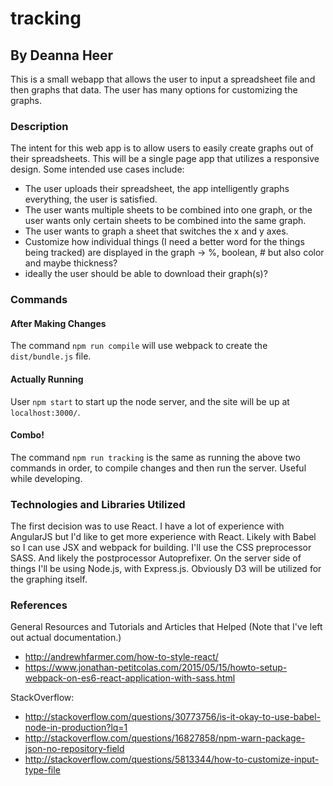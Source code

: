 # tracking
## By Deanna Heer

This is a small webapp that allows the user to input a spreadsheet file and then graphs that data. The user has many options for customizing the graphs.


### Description
The intent for this web app is to allow users to easily create graphs out of their spreadsheets. This will be a single page app that utilizes a responsive design. Some intended use cases include:
- The user uploads their spreadsheet, the app intelligently graphs everything, the user is satisfied.
- The user wants multiple sheets to be combined into one graph, or the user wants only certain sheets to be combined into the same graph.
- The user wants to graph a sheet that switches the x and y axes.
- Customize how individual things (I need a better word for the things being tracked) are displayed in the graph -> %, boolean, # but also color and maybe thickness?
- ideally the user should be able to download their graph(s)?


### Commands
#### After Making Changes
The command `npm run compile` will use webpack to create the `dist/bundle.js` file.

#### Actually Running
User `npm start` to start up the node server, and the site will be up at `localhost:3000/`.

#### Combo!
The command `npm run tracking` is the same as running the above two commands in order, to compile changes and then run the server. Useful while developing.


### Technologies and Libraries Utilized

The first decision was to use React. I have a lot of experience with AngularJS but I'd like to get more experience with React. Likely with Babel so I can use JSX and webpack for building. I'll use the CSS preprocessor SASS. And likely the postprocessor Autoprefixer. On the server side of things I'll be using Node.js, with Express.js. Obviously D3 will be utilized for the graphing itself.


### References
General Resources and Tutorials and Articles that Helped (Note that I've left out actual documentation.)
- http://andrewhfarmer.com/how-to-style-react/
- https://www.jonathan-petitcolas.com/2015/05/15/howto-setup-webpack-on-es6-react-application-with-sass.html

StackOverflow:
- http://stackoverflow.com/questions/30773756/is-it-okay-to-use-babel-node-in-production?lq=1
- http://stackoverflow.com/questions/16827858/npm-warn-package-json-no-repository-field
- http://stackoverflow.com/questions/5813344/how-to-customize-input-type-file
